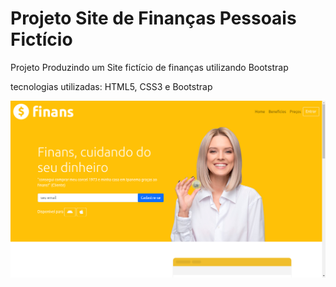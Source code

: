 <h1>Projeto Site de Finanças Pessoais Fictício</h1>

<p>Projeto Produzindo um Site fictício de finanças utilizando Bootstrap</p>

<p>tecnologias utilizadas: HTML5, CSS3 e Bootstrap</p>

![alt text](https://github.com/davikrig-ha/Projeto_Finans/blob/main/img/logo-site.png)
